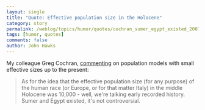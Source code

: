 ```yaml
---
layout: single 
title: "Quote: Effective population size in the Holocene" 
category: story
permalink: /weblog/topics/humor/quotes/cochran_sumer_egypt_existed_2007.html
tags: [humor, quotes] 
comments: false 
author: John Hawks 
---
```



<p>
My colleague Greg Cochran, <a href="http://scienceblogs.com/gnxp/2007/12/ps_qs_vs_verbs.php#comment-693931">commenting</a> on population models with small effective sizes up to the present: 
</p>

<blockquote>As for the idea that the effective population size (for any purpose) of the human race (or Europe, or for that matter Italy) in the middle Holocene was 10,000 - well, we're talking early recorded history. Sumer and Egypt existed, it's not controversial.</blockquote>

